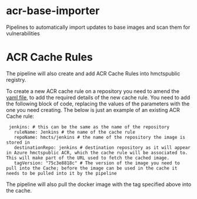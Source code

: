 # acr-base-importer
Pipelines to automatically import updates to base images and scan them for vulnerabilities

# ACR Cache Rules
The pipeline will also create and add ACR Cache Rules into hmctspublic registry.

To create a new ACR cache rule on a repository you need to amend the [yaml file](acr-repositories.yaml), to add the required details of the new cache rule. You need to add the following block of code, replacing the values of the parameters with the one you need creating. The below is just an example of an existing ACR Cache rule:
 
 ```
  jenkins: # this can be the same as the name of the repository
    ruleName: Jenkins # the name of the cache rule
    repoName: hmcts/jenkins # the name of the repository the image is stored in
    destinationRepo: jenkins # destination repository as it will appear in Azure hmctspublic ACR, which the cache rule will be associated to. This will make part of the URL used to fetch the cached image.
    tagVersion: "75c3e8818c" # The version of the image you need to pull into the Cache; before the image can be used in the cache it needs to be pulled into it by the pipeline
```

The pipeline will also pull the docker image with the tag specified above into the cache.